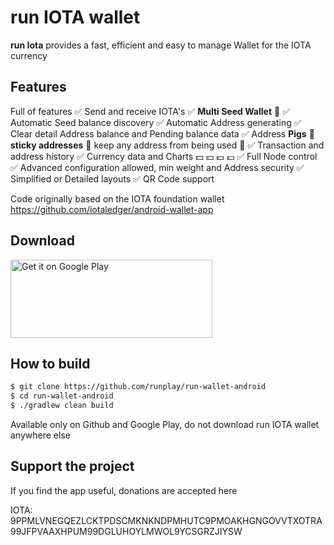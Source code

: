 # run IOTA wallet
<b>run Iota</b> provides a fast, efficient and easy to manage Wallet for the IOTA currency

<h2>Features</h2>

Full of features
✅ Send and receive IOTA's
✅ <b>Multi Seed Wallet</b> 🌿
✅ Automatic Seed balance discovery
✅ Automatic Address generating
✅ Clear detail Address balance and Pending balance data
✅ Address <b>Pigs</b> 🐷 <b>sticky addresses</b> 🐷 keep any address from being used 🐷
✅ Transaction and address history
✅ Currency data and Charts 💵 💴 💶 💷
✅ Full Node control
✅ Advanced configuration allowed, min weight and Address security
✅ Simplified or Detailed layouts
✅ QR Code support

Code originally based on the IOTA foundation wallet
https://github.com/iotaledger/android-wallet-app


<h2>Download</h2>

<a href='https://play.google.com/store/apps/details?id=run.wallet'><img alt='Get it on Google Play' src='https://play.google.com/intl/en_us/badges/images/generic/en_badge_web_generic.png' width="323" height="125"/></a></a>

<h2>How to build</h2>

```bash
$ git clone https://github.com/runplay/run-wallet-android
$ cd run-wallet-android
$ ./gradlew clean build
```

Available only on Github and Google Play, do not download run IOTA wallet anywhere else


<h2>Support the project</h2>
If you find the app useful, donations are accepted here

IOTA: 9PPMLVNEGQEZLCKTPDSCMKNKNDPMHUTC9PMOAKHGNGOVVTXOTRA99JFPVAAXHPUM99DGLUHOYLMWOL9YCSGRZJIYSW
